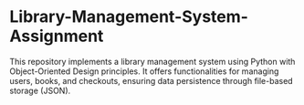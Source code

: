 # Library-Management-System-Assignment
This repository implements a library management system using Python with Object-Oriented Design principles. It offers functionalities for managing users, books, and checkouts, ensuring data persistence through file-based storage (JSON).
